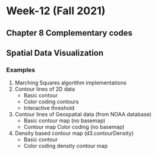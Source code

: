 # Week-12 (Fall 2021)
## Chapter 8 Complementary codes 
## Spatial Data Visualization

### Examples
1. Marching Squares algorithm implementations
2. Contour lines of 2D data
    - Basic contour
    - Color coding contours
    - Interactive threshold     
3. Contour lines of Geospatial data (from NOAA database)
    - Basic contour map (no basemap)
    - Contour map Color coding (no basemap)
4. Density based contour map (d3.contourDensity)
    - Basic contour
    - Color coding density contour map